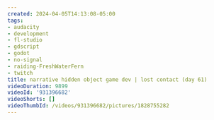 ```yaml
---
created: 2024-04-05T14:13:08-05:00
tags:
- audacity
- development
- fl-studio
- gdscript
- godot
- no-signal
- raiding-FreshWaterFern
- twitch
title: narrative hidden object game dev | lost contact (day 61)
videoDuration: 9899
videoId: '931396682'
videoShorts: []
videoThumbId: /videos/931396682/pictures/1828755282
---
```

